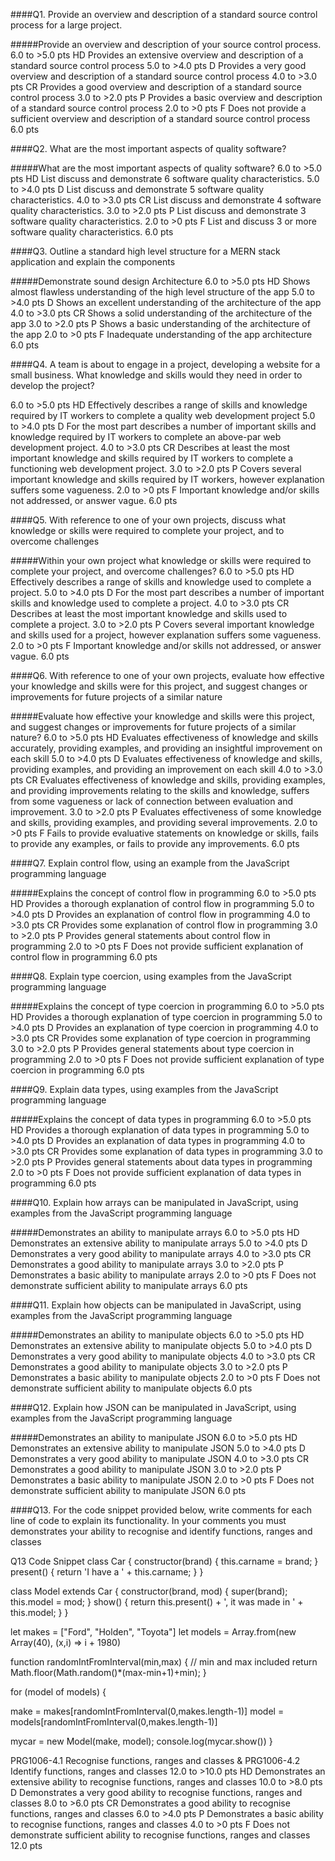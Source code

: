
####Q1. Provide an overview and description of a standard source control process for a large project.

#####Provide an overview and description of your source control process.
6.0 to >5.0 pts
HD
Provides an extensive overview and description of a standard source control process
5.0 to >4.0 pts
D
Provides a very good overview and description of a standard source control process
4.0 to >3.0 pts
CR
Provides a good overview and description of a standard source control process
3.0 to >2.0 pts
P
Provides a basic overview and description of a standard source control process
2.0 to >0 pts
F
Does not provide a sufficient overview and description of a standard source control process
6.0 pts


####Q2. What are the most important aspects of quality software?

#####What are the most important aspects of quality software?
6.0 to >5.0 pts
HD
List discuss and demonstrate 6 software quality characteristics.
5.0 to >4.0 pts
D
List discuss and demonstrate 5 software quality characteristics.
4.0 to >3.0 pts
CR
List discuss and demonstrate 4 software quality characteristics.
3.0 to >2.0 pts
P
List discuss and demonstrate 3 software quality characteristics.
2.0 to >0 pts
F
List and discuss 3 or more software quality characteristics.
6.0 pts


####Q3. Outline a standard high level structure for a MERN stack application and explain the components

#####Demonstrate sound design Architecture
6.0 to >5.0 pts
HD
Shows almost flawless understanding of the high level structure of the app
5.0 to >4.0 pts
D
Shows an excellent understanding of the architecture of the app
4.0 to >3.0 pts
CR
Shows a solid understanding of the architecture of the app
3.0 to >2.0 pts
P
Shows a basic understanding of the architecture of the app
2.0 to >0 pts
F
Inadequate understanding of the app architecture
6.0 pts

####Q4. A team is about to engage in a project, developing a website for a small business. What knowledge and skills would they need in order to develop the project?

6.0 to >5.0 pts
HD
Effectively describes a range of skills and knowledge required by IT workers to complete a quality web development project
5.0 to >4.0 pts
D
For the most part describes a number of important skills and knowledge required by IT workers to complete an above-par web development project.
4.0 to >3.0 pts
CR
Describes at least the most important knowledge and skills required by IT workers to complete a functioning web development project.
3.0 to >2.0 pts
P
Covers several important knowledge and skills required by IT workers, however explanation suffers some vagueness.
2.0 to >0 pts
F
Important knowledge and/or skills not addressed, or answer vague.
6.0 pts

####Q5. With reference to one of your own projects, discuss what knowledge or skills were required to complete your project, and to overcome challenges

#####Within your own project what knowledge or skills were required to complete your project, and overcome challenges?
6.0 to >5.0 pts
HD
Effectively describes a range of skills and knowledge used to complete a project.
5.0 to >4.0 pts
D
For the most part describes a number of important skills and knowledge used to complete a project.
4.0 to >3.0 pts
CR
Describes at least the most important knowledge and skills used to complete a project.
3.0 to >2.0 pts
P
Covers several important knowledge and skills used for a project, however explanation suffers some vagueness.
2.0 to >0 pts
F
Important knowledge and/or skills not addressed, or answer vague.
6.0 pts


####Q6. With reference to one of your own projects, evaluate how effective your knowledge and skills were for this project, and suggest changes or improvements for future projects of a similar nature

#####Evaluate how effective your knowledge and skills were this project, and suggest changes or improvements for future projects of a similar nature?
6.0 to >5.0 pts
HD
Evaluates effectiveness of knowledge and skills accurately, providing examples, and providing an insightful improvement on each skill
5.0 to >4.0 pts
D
Evaluates effectiveness of knowledge and skills, providing examples, and providing an improvement on each skill
4.0 to >3.0 pts
CR
Evaluates effectiveness of knowledge and skills, providing examples, and providing improvements relating to the skills and knowledge, suffers from some vagueness or lack of connection between evaluation and improvement.
3.0 to >2.0 pts
P
Evaluates effectiveness of some knowledge and skills, providing examples, and providing several improvements.
2.0 to >0 pts
F
Fails to provide evaluative statements on knowledge or skills, fails to provide any examples, or fails to provide any improvements.
6.0 pts

####Q7. Explain control flow, using an example from the JavaScript programming language

#####Explains the concept of control flow in programming
6.0 to >5.0 pts
HD
Provides a thorough explanation of control flow in programming
5.0 to >4.0 pts
D
Provides an explanation of control flow in programming
4.0 to >3.0 pts
CR
Provides some explanation of control flow in programming
3.0 to >2.0 pts
P
Provides general statements about control flow in programming
2.0 to >0 pts
F
Does not provide sufficient explanation of control flow in programming
6.0 pts


####Q8. Explain type coercion, using examples from the JavaScript programming language

#####Explains the concept of type coercion in programming
6.0 to >5.0 pts
HD
Provides a thorough explanation of type coercion in programming
5.0 to >4.0 pts
D
Provides an explanation of type coercion in programming
4.0 to >3.0 pts
CR
Provides some explanation of type coercion in programming
3.0 to >2.0 pts
P
Provides general statements about type coercion in programming
2.0 to >0 pts
F
Does not provide sufficient explanation of type coercion in programming
6.0 pts


####Q9. Explain data types, using examples from the JavaScript programming language

#####Explains the concept of data types in programming
6.0 to >5.0 pts
HD
Provides a thorough explanation of data types in programming
5.0 to >4.0 pts
D
Provides an explanation of data types in programming
4.0 to >3.0 pts
CR
Provides some explanation of data types in programming
3.0 to >2.0 pts
P
Provides general statements about data types in programming
2.0 to >0 pts
F
Does not provide sufficient explanation of data types in programming
6.0 pts


####Q10. Explain how arrays can be manipulated in JavaScript, using examples from the JavaScript programming language

#####Demonstrates an ability to manipulate arrays
6.0 to >5.0 pts
HD
Demonstrates an extensive ability to manipulate arrays
5.0 to >4.0 pts
D
Demonstrates a very good ability to manipulate arrays
4.0 to >3.0 pts
CR
Demonstrates a good ability to manipulate arrays
3.0 to >2.0 pts
P
Demonstrates a basic ability to manipulate arrays
2.0 to >0 pts
F
Does not demonstrate sufficient ability to manipulate arrays
6.0 pts

####Q11. Explain how objects can be manipulated in JavaScript, using examples from the JavaScript programming language

#####Demonstrates an ability to manipulate objects
6.0 to >5.0 pts
HD
Demonstrates an extensive ability to manipulate objects
5.0 to >4.0 pts
D
Demonstrates a very good ability to manipulate objects
4.0 to >3.0 pts
CR
Demonstrates a good ability to manipulate objects
3.0 to >2.0 pts
P
Demonstrates a basic ability to manipulate objects
2.0 to >0 pts
F
Does not demonstrate sufficient ability to manipulate objects
6.0 pts


####Q12. Explain how JSON can be manipulated in JavaScript, using examples from the JavaScript programming language

#####Demonstrates an ability to manipulate JSON
6.0 to >5.0 pts
HD
Demonstrates an extensive ability to manipulate JSON
5.0 to >4.0 pts
D
Demonstrates a very good ability to manipulate JSON
4.0 to >3.0 pts
CR
Demonstrates a good ability to manipulate JSON
3.0 to >2.0 pts
P
Demonstrates a basic ability to manipulate JSON
2.0 to >0 pts
F
Does not demonstrate sufficient ability to manipulate JSON
6.0 pts




####Q13. For the code snippet provided below, write comments for each line of code to explain its functionality. In your comments you must demonstrates your ability to recognise and identify functions, ranges and classes

Q13 Code Snippet
class Car {
  constructor(brand) {
    this.carname = brand;
  }
  present() {
    return 'I have a ' + this.carname;
  }
}

class Model extends Car {
  constructor(brand, mod) {
    super(brand);
    this.model = mod;
  }
  show() {
    return this.present() + ', it was made in ' + this.model;
  }
}

let makes = ["Ford", "Holden", "Toyota"]
let models = Array.from(new Array(40), (x,i) => i + 1980)

function randomIntFromInterval(min,max) { // min and max included
    return Math.floor(Math.random()*(max-min+1)+min);
}

for (model of models) {

  make = makes[randomIntFromInterval(0,makes.length-1)]
  model = models[randomIntFromInterval(0,makes.length-1)]
    
  mycar = new Model(make, model);
  console.log(mycar.show())
}


PRG1006-4.1 Recognise functions, ranges and classes & PRG1006-4.2 Identify functions, ranges and classes
12.0 to >10.0 pts
HD
Demonstrates an extensive ability to recognise functions, ranges and classes
10.0 to >8.0 pts
D
Demonstrates a very good ability to recognise functions, ranges and classes
8.0 to >6.0 pts
CR
Demonstrates a good ability to recognise functions, ranges and classes
6.0 to >4.0 pts
P
Demonstrates a basic ability to recognise functions, ranges and classes
4.0 to >0 pts
F
Does not demonstrate sufficient ability to recognise functions, ranges and classes
12.0 pts

